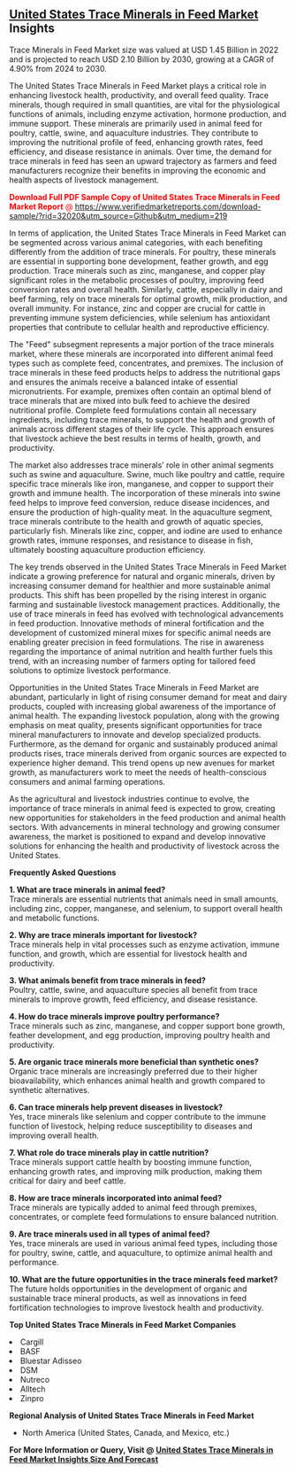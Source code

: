 <h2><a href="https://www.verifiedmarketreports.com/download-sample/?rid=32020&amp;utm_source=Github&amp;utm_medium=219" target="_blank">United States Trace Minerals in Feed Market</a> Insights</h2><p>Trace Minerals in Feed Market size was valued at USD 1.45 Billion in 2022 and is projected to reach USD 2.10 Billion by 2030, growing at a CAGR of 4.90% from 2024 to 2030.</p><p> <p>The United States Trace Minerals in Feed Market plays a critical role in enhancing livestock health, productivity, and overall feed quality. Trace minerals, though required in small quantities, are vital for the physiological functions of animals, including enzyme activation, hormone production, and immune support. These minerals are primarily used in animal feed for poultry, cattle, swine, and aquaculture industries. They contribute to improving the nutritional profile of feed, enhancing growth rates, feed efficiency, and disease resistance in animals. Over time, the demand for trace minerals in feed has seen an upward trajectory as farmers and feed manufacturers recognize their benefits in improving the economic and health aspects of livestock management. <p><span class=""><span style="color: #ff0000;"><strong>Download Full PDF Sample Copy of United States Trace Minerals in Feed Market Report</strong> @ </span><a href="https://www.verifiedmarketreports.com/download-sample/?rid=32020&amp;utm_source=Github&amp;utm_medium=219" target="_blank">https://www.verifiedmarketreports.com/download-sample/?rid=32020&amp;utm_source=Github&amp;utm_medium=219</a></span></p></p> <p>In terms of application, the United States Trace Minerals in Feed Market can be segmented across various animal categories, with each benefiting differently from the addition of trace minerals. For poultry, these minerals are essential in supporting bone development, feather growth, and egg production. Trace minerals such as zinc, manganese, and copper play significant roles in the metabolic processes of poultry, improving feed conversion rates and overall health. Similarly, cattle, especially in dairy and beef farming, rely on trace minerals for optimal growth, milk production, and overall immunity. For instance, zinc and copper are crucial for cattle in preventing immune system deficiencies, while selenium has antioxidant properties that contribute to cellular health and reproductive efficiency. <p>The "Feed" subsegment represents a major portion of the trace minerals market, where these minerals are incorporated into different animal feed types such as complete feed, concentrates, and premixes. The inclusion of trace minerals in these feed products helps to address the nutritional gaps and ensures the animals receive a balanced intake of essential micronutrients. For example, premixes often contain an optimal blend of trace minerals that are mixed into bulk feed to achieve the desired nutritional profile. Complete feed formulations contain all necessary ingredients, including trace minerals, to support the health and growth of animals across different stages of their life cycle. This approach ensures that livestock achieve the best results in terms of health, growth, and productivity. <p>The market also addresses trace minerals’ role in other animal segments such as swine and aquaculture. Swine, much like poultry and cattle, require specific trace minerals like iron, manganese, and copper to support their growth and immune health. The incorporation of these minerals into swine feed helps to improve feed conversion, reduce disease incidences, and ensure the production of high-quality meat. In the aquaculture segment, trace minerals contribute to the health and growth of aquatic species, particularly fish. Minerals like zinc, copper, and iodine are used to enhance growth rates, immune responses, and resistance to disease in fish, ultimately boosting aquaculture production efficiency. <p>The key trends observed in the United States Trace Minerals in Feed Market indicate a growing preference for natural and organic minerals, driven by increasing consumer demand for healthier and more sustainable animal products. This shift has been propelled by the rising interest in organic farming and sustainable livestock management practices. Additionally, the use of trace minerals in feed has evolved with technological advancements in feed production. Innovative methods of mineral fortification and the development of customized mineral mixes for specific animal needs are enabling greater precision in feed formulations. The rise in awareness regarding the importance of animal nutrition and health further fuels this trend, with an increasing number of farmers opting for tailored feed solutions to optimize livestock performance. <p>Opportunities in the United States Trace Minerals in Feed Market are abundant, particularly in light of rising consumer demand for meat and dairy products, coupled with increasing global awareness of the importance of animal health. The expanding livestock population, along with the growing emphasis on meat quality, presents significant opportunities for trace mineral manufacturers to innovate and develop specialized products. Furthermore, as the demand for organic and sustainably produced animal products rises, trace minerals derived from organic sources are expected to experience higher demand. This trend opens up new avenues for market growth, as manufacturers work to meet the needs of health-conscious consumers and animal farming operations. <p>As the agricultural and livestock industries continue to evolve, the importance of trace minerals in animal feed is expected to grow, creating new opportunities for stakeholders in the feed production and animal health sectors. With advancements in mineral technology and growing consumer awareness, the market is positioned to expand and develop innovative solutions for enhancing the health and productivity of livestock across the United States. <p><b>Frequently Asked Questions</b></p> <p><b>1. What are trace minerals in animal feed?</b><br>Trace minerals are essential nutrients that animals need in small amounts, including zinc, copper, manganese, and selenium, to support overall health and metabolic functions.</p> <p><b>2. Why are trace minerals important for livestock?</b><br>Trace minerals help in vital processes such as enzyme activation, immune function, and growth, which are essential for livestock health and productivity.</p> <p><b>3. What animals benefit from trace minerals in feed?</b><br>Poultry, cattle, swine, and aquaculture species all benefit from trace minerals to improve growth, feed efficiency, and disease resistance.</p> <p><b>4. How do trace minerals improve poultry performance?</b><br>Trace minerals such as zinc, manganese, and copper support bone growth, feather development, and egg production, improving poultry health and productivity.</p> <p><b>5. Are organic trace minerals more beneficial than synthetic ones?</b><br>Organic trace minerals are increasingly preferred due to their higher bioavailability, which enhances animal health and growth compared to synthetic alternatives.</p> <p><b>6. Can trace minerals help prevent diseases in livestock?</b><br>Yes, trace minerals like selenium and copper contribute to the immune function of livestock, helping reduce susceptibility to diseases and improving overall health.</p> <p><b>7. What role do trace minerals play in cattle nutrition?</b><br>Trace minerals support cattle health by boosting immune function, enhancing growth rates, and improving milk production, making them critical for dairy and beef cattle.</p> <p><b>8. How are trace minerals incorporated into animal feed?</b><br>Trace minerals are typically added to animal feed through premixes, concentrates, or complete feed formulations to ensure balanced nutrition.</p> <p><b>9. Are trace minerals used in all types of animal feed?</b><br>Yes, trace minerals are used in various animal feed types, including those for poultry, swine, cattle, and aquaculture, to optimize animal health and performance.</p> <p><b>10. What are the future opportunities in the trace minerals feed market?</b><br>The future holds opportunities in the development of organic and sustainable trace mineral products, as well as innovations in feed fortification technologies to improve livestock health and productivity.</p> </p><p><strong>Top United States Trace Minerals in Feed Market Companies</strong></p><div data-test-id=""><p><li>Cargill</li><li> BASF</li><li> Bluestar Adisseo</li><li> DSM</li><li> Nutreco</li><li> Alltech</li><li> Zinpro</li></p><div><strong>Regional Analysis of&nbsp;United States Trace Minerals in Feed Market</strong></div><ul><li dir="ltr"><p dir="ltr">North America&nbsp;(United States, Canada, and Mexico, etc.)</p></li></ul><p><strong>For More Information or Query, Visit @&nbsp;</strong><strong><a href="https://www.verifiedmarketreports.com/product/global-trace-minerals-in-feed-market-size-and-forecast-to-2025/?utm_source=Github&amp;utm_medium=219" target="_blank">United States Trace Minerals in Feed Market Insights Size And Forecast</a></strong></p></div>
